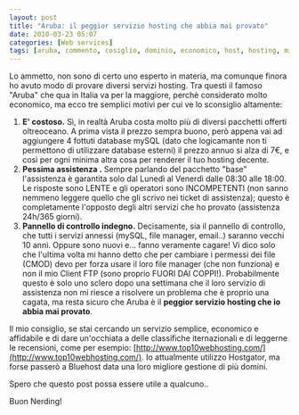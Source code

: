```yaml
---
layout: post
title: "Aruba: il peggior servizio hosting che abbia mai provato"
date: 2010-03-23 05:07
categories: [Web services]
tags: [aruba, commento, cosiglio, dominio, economico, host, hosting, miglior, peggiore, recensione, server, servizio]
---
```

Lo ammetto, non sono di certo uno esperto in materia, ma comunque finora ho avuto modo di provare diversi servizi hosting. Tra questi il famoso "Aruba" che qua in Italia va per la maggiore, perchè considerato molto economico, ma ecco tre semplici motivi per cui ve lo sconsiglio altamente:


1.  **E' costoso.** Sì, in realtà Aruba costa molto più di diversi pacchetti offerti oltreoceano. A prima vista il prezzo sempra buono, però appena vai ad aggiungere 4 fottuti database mySQL (dato che logicamante non ti permettono di utilizzare database esterni) il prezzo annuo si alza di 7€, e così per ogni minima altra cosa per renderer il tuo hosting decente.
2.  **Pessima assistenza .** Sempre parlando del pacchetto "base" l'assistenza è garantita solo dal Lunedì al Venerdì dalle  08:30 alle 18:00. Le risposte sono LENTE e gli operatori sono INCOMPETENTI (non sanno nemmeno leggere quello che gli scrivo nei ticket di assistenza); questo è completamente l'opposto degli altri servizi che ho provato (assistenza 24h/365 giorni).
3.  **Pannello di controllo indegno.** Decisamente, sia il pannello di controllo, che tutti i servizi annessi (mySQL, file manager, email..) saranno vecchi 10 anni. Oppure sono nuovi e... fanno veramente cagare! Vi dico solo che l'ultima volta mi hanno detto che per cambiare i permessi dei file (CMOD) devo per forza usare il loro file manager (che non funziona) e non il mio Client FTP (sono proprio FUORI DAI COPPI!).
Probabilmente questo è solo uno sclero dopo una settimana che il loro servizio di assistenza non mi riesce a risolvere un problema che è proprio una cagata, ma resta sicuro che Aruba è il **peggior servizio hosting che io abbia mai provato**.

Il mio consiglio, se stai cercando un servizio semplice, economico e affidabile e di dare un'occhiata a delle classifiche iternazionali e di leggerne le recensioni, come per esempio: [http://www.top10webhosting.com/](http://www.top10webhosting.com/). Io attualmente utilizzo Hostgator, ma forse passerò a Bluehost data una loro migliore gestione di più domini.

Spero che questo post possa essere utile a qualcuno..

Buon Nerding!
